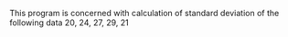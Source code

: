 This program is concerned with calculation of standard deviation of the following data
20, 24, 27, 29, 21
